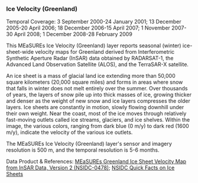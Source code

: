 ### Ice Velocity (Greenland)
Temporal Coverage: 3 September 2000-24 January 2001; 13 December 2005-20 April 2006; 18 December 2006-15 April 2007; 1 November 2007-30 April 2008; 1 December 2008-28 February 2009

This MEaSUREs Ice Velocity (Greenland) layer reports seasonal (winter) ice-sheet-wide velocity maps for Greenland derived from Interferometric Synthetic Aperture Radar (InSAR) data obtained by RADARSAT-1, the Advanced Land Observation Satellite (ALOS), and the TerraSAR-X satellite.

An ice sheet is a mass of glacial land ice extending more than 50,000 square kilometers (20,000 square miles) and forms in areas where snow that falls in winter does not melt entirely over the summer. Over thousands of years, the layers of snow pile up into thick masses of ice, growing thicker and denser as the weight of new snow and ice layers compresses the older layers. Ice sheets are constantly in motion, slowly flowing downhill under their own weight. Near the coast, most of the ice moves through relatively fast-moving outlets called ice streams, glaciers, and ice shelves. Within the image, the various colors, ranging from dark blue (0 m/y) to dark red (1600 m/y), indicate the velocity of the various ice outlets.  

The MEaSUREs Ice Velocity (Greenland) layer's sensor and imagery resolution is 500 m, and the temporal resolution is 5-6 months.

Data Product & References: [MEaSUREs Greenland Ice Sheet Velocity Map from InSAR Data, Version 2 (NSIDC-0478)](http://nsidc.org/data/nsidc-0478); [NSIDC Quick Facts on Ice Sheets](https://nsidc.org/cryosphere/quickfacts/icesheets.html)
